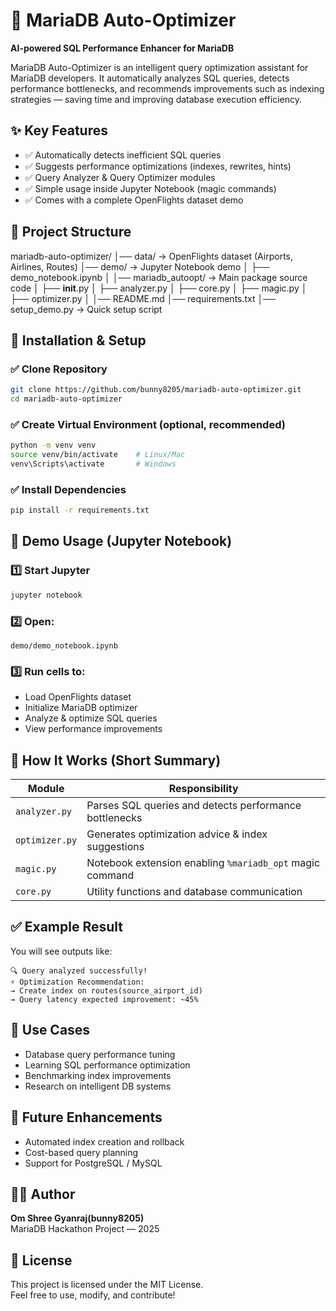 
# 🚀 MariaDB Auto-Optimizer

**AI-powered SQL Performance Enhancer for MariaDB**

MariaDB Auto-Optimizer is an intelligent query optimization assistant for MariaDB developers. It automatically analyzes SQL queries, detects performance bottlenecks, and recommends improvements such as indexing strategies — saving time and improving database execution efficiency.

## ✨ Key Features

- ✅ Automatically detects inefficient SQL queries
- ✅ Suggests performance optimizations (indexes, rewrites, hints)
- ✅ Query Analyzer & Query Optimizer modules
- ✅ Simple usage inside Jupyter Notebook (magic commands)
- ✅ Comes with a complete OpenFlights dataset demo

## 📂 Project Structure


mariadb-auto-optimizer/
│── data/                         → OpenFlights dataset (Airports, Airlines, Routes)
│── demo/                         → Jupyter Notebook demo
│   ├── demo_notebook.ipynb
│
│── mariadb_autoopt/              → Main package source code
│   ├── __init__.py
│   ├── analyzer.py
│   ├── core.py
│   ├── magic.py
│   ├── optimizer.py
│
│── README.md
│── requirements.txt
│── setup_demo.py                 → Quick setup script


## 🔧 Installation & Setup

### ✅ Clone Repository
```bash
git clone https://github.com/bunny8205/mariadb-auto-optimizer.git
cd mariadb-auto-optimizer
```

### ✅ Create Virtual Environment (optional, recommended)
```bash
python -m venv venv
source venv/bin/activate    # Linux/Mac
venv\Scripts\activate       # Windows
```

### ✅ Install Dependencies
```bash
pip install -r requirements.txt
```

## 🧪 Demo Usage (Jupyter Notebook)

### 1️⃣ Start Jupyter
```bash
jupyter notebook
```

### 2️⃣ Open:
```
demo/demo_notebook.ipynb
```

### 3️⃣ Run cells to:
- Load OpenFlights dataset
- Initialize MariaDB optimizer
- Analyze & optimize SQL queries
- View performance improvements

## 🧠 How It Works (Short Summary)

| Module | Responsibility |
|--------|----------------|
| `analyzer.py` | Parses SQL queries and detects performance bottlenecks |
| `optimizer.py` | Generates optimization advice & index suggestions |
| `magic.py` | Notebook extension enabling `%mariadb_opt` magic command |
| `core.py` | Utility functions and database communication |

## ✅ Example Result

You will see outputs like:

```
🔍 Query analyzed successfully!
⚡ Optimization Recommendation:
→ Create index on routes(source_airport_id)
→ Query latency expected improvement: ~45%
```

## 🎯 Use Cases

- Database query performance tuning
- Learning SQL performance optimization
- Benchmarking index improvements
- Research on intelligent DB systems

## 📌 Future Enhancements

- Automated index creation and rollback
- Cost-based query planning
- Support for PostgreSQL / MySQL

## 🧑‍💻 Author

**Om Shree Gyanraj(bunny8205)**  
MariaDB Hackathon Project — 2025

## 📜 License

This project is licensed under the MIT License.  
Feel free to use, modify, and contribute!
```

